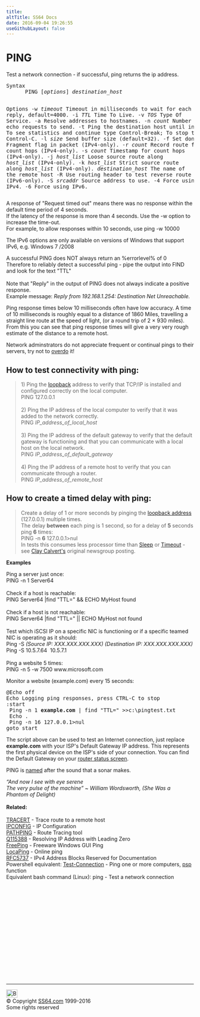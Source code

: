 ```yaml
---
title:
altTitle: SS64 Docs
date: 2016-09-04 19:26:55
useGithubLayout: false
---
```

<!-- #BeginLibraryItem "/Library/head_nt.lbi" --><!-- #EndLibraryItem --><h1>PING</h1> 
<p> Test a network connection - if successful, ping returns the ip 
address.</p>
<pre>Syntax
      PING [<i>options</i>] <i>destination_host</i>

Options
    -w <i>timeout</i>     Timeout in milliseconds to wait for each reply, default=4000.
    -i <i>TTL</i>         Time To Live.
    -v <i>TOS</i>         Type Of Service.
    -a             Resolve addresses to hostnames.
    -n <i>count</i>       Number of echo requests to send.
    -t             Ping the destination host until interrupted.
                   To see statistics and continue type Control-Break;
                   To stop type Control-C.
    -l <i>size</i>        Send buffer size (default=32).
    -f             Set don’t Fragment flag in packet (IPv4-only).
    -r <i>count</i>       Record route for count hops (IPv4-only).
    -s <i>count</i>       Timestamp for count hops (IPv4-only).
    -j <i>host_list</i>   Loose source route along <i>host_list</i> (IPv4-only).
    -k <i>host_list</i>   Strict source route along <i>host_list</i> (IPv4-only).
 <i>destination_host</i>  The name of the remote host
    -R             Use routing header to test reverse route also (IPv6-only).
    -S <i>srcaddr</i>     Source address to use.
    -4             Force using IPv4.
    -6             Force using IPv6.</pre>
<p> A response of "Request timed out" means there was no response within the default time period of 4 seconds. <br>
If the latency of the response is more than 4 seconds. Use the -w option to increase the time-out. <br>
For example, to allow responses within 10 seconds, use <span class="code">ping -w 10000</span></p>
<p>The IPv6 options are only available on versions of Windows that support IPv6, e.g. Windows 7 /2008</p>
<p>A successful PING does NOT always return an %errorlevel% of 0<b><br>
</b>Therefore to reliably detect a successful ping - pipe the output into FIND and look for the text <span class="code">"TTL"  </span><br>
<br>
Note that "Reply" in the output of PING does not always indicate a positive response. <br>
Example message: <i>Reply from 192.168.1.254: Destination Net Unreachable.</i></p>
<p>Ping response times below 10 milliseconds often have low accuracy. A time of 10 milliseconds is roughly equal to a distance of 1860 Miles, travelling a straight line route  at the speed of light, (or a round trip of 2 × 930 miles). From this you can see that ping response times  will give a very very rough estimate of the distance to a remote host.</p>
<p>Network adminstrators do not appreciate frequent or continual pings to their servers, try not to <a href="http://en.wikipedia.org/wiki/Denial-of-service_attack">overdo</a> it!</p>
<h2>How to test connectivity with ping:</h2>
<blockquote>
<p> 1) Ping the <a href="https://en.wikipedia.org/wiki/Localhost">loopback</a> address to verify that TCP/IP is installed and configured 
correctly on the local computer. <br>
<span class="code">PING 127.0.0.1 </span><br>
<br>
2) Ping the IP address of the local computer to verify that it was added to 
the network correctly. <br>
<span class="code">PING<i> IP_address_of_local_host </i></span><br>
<br>
3) Ping the IP address of the default gateway to verify that the default gateway 
is functioning and that you can communicate with a local host on the local network. 
<br>
<span class="code">PING <i>IP_address_of_default_gateway </i></span><i><br>
</i><br>
4) Ping the IP address of a remote host to verify that you can communicate through 
a router. <br>
<span class="code">PING <i>IP_address_of_remote_host</i></span></p>
</blockquote>
<h2>How to create a timed delay with ping:</h2>
<blockquote>
<p>Create a delay of 1 or more seconds by pinging the  <a href="https://en.wikipedia.org/wiki/Localhost">loopback address</a> (127.0.0.1) multiple times.<br>
The delay <b>between</b> each ping is 1 second, so for  a delay of <b>5</b> seconds ping <b>6</b> times:<br>
<span class="code">PING -n <b>6</b> 127.0.0.1&gt;nul<br>
</span>In tests this consumes less processor time than <a href="sleep.html">Sleep</a> or <a href="timeout.html">Timeout</a> - see <a href="https://groups.google.com/forum/#!msg/alt.msdos.batch.nt/nSRpfQE-lko/WEWG9aCfSoAJ">Clay Calvert's</a> original newsgroup posting.<br>
</p>
</blockquote>
<p><b>Examples</b></p>
<p>Ping a server just once:<br>
<span class="code">PING -n 1 Server64</span><br>
<br>
Check if a host is reachable:
<span class="code"><br>
PING Server64 |find "TTL=" &amp;&amp; ECHO MyHost found<br>
</span><br>
Check if a host is not reachable: <span class="code"><br>
PING Server64 |find "TTL=" || ECHO MyHost not found<br>
</span><br>
Test  which iSCSI IP on a specific NIC is functioning or if a specific teamed NIC is operating as it should:<br>
<span class="code">Ping -S <i>(Source IP: XXX.XXX.XXX.XXX) (Destination IP: XXX.XXX.XXX.XXX)</i><br>
Ping -S 10.5.7.64&nbsp;&nbsp;10.5.7.1</span><br>
<br>
Ping a website 5 times:<br>
<span class="code">PING -n 5 -w 7500 www.microsoft.com</span></p>
<p>Monitor a website (example.com) every 15 seconds:</p>
<pre>@Echo off
Echo Logging ping responses, press CTRL-C to stop
:start
 Ping -n 1 <b>example.com</b> | find "TTL=" &gt;&gt;c:\pingtest.txt
 Echo .
 Ping -n 16 127.0.0.1&gt;nul
goto start</pre>
<p> The script above can be used to test an Internet connection, just replace <b>example.com</b> with your ISP's Default Gateway IP address. This  represents the first physical device on the ISP's side of your connection. You can find the Default Gateway on your <a href="http://192.168.0.1/">router status screen</a>.<br>
</p>
<p>PING is <a href="http://ftp.arl.mil/~mike/ping.html">named</a> after the sound that a sonar makes.</p>
<p><i class="quote">“And now I see with eye serene<br>
The very pulse of the machine” ~ William Wordsworth, (She Was a Phantom of Delight)</i><br>
<br>
<b>Related:</b><br>
<br>
<a href="tracert.html">TRACERT</a> - Trace route to a remote host<br>
<a href="ipconfig.html">IPCONFIG</a> - IP Configuration<br>
<a href="pathping.html">PATHPING</a> - Route Tracing tool<br>
<a href="https://support.microsoft.com/kb/115388">Q115388</a> - Resolving IP Address with Leading Zero <br>
<a href="http://network-tools.com/">FreePing</a> - Freeware Windows GUI  Ping<br>
<a href="http://www.locaping.com/">LocaPing</a> - Online ping<br>
<a href="https://tools.ietf.org/html/rfc5737">RFC5737</a> - IPv4 Address Blocks Reserved for Documentation<br>
 Powershell equivalent: 
<a href="../ps/test-connection.html">Test-Connection</a> - Ping one or more computers, <a href="../ps/syntax-psping.html">psp</a> function<br>
Equivalent bash command (Linux):
ping - Test a network connection</p><!-- #BeginLibraryItem "/Library/foot_nt.lbi" --><p>
<!-- windows300 -->
<ins class="adsbygoogle" style="display:inline-block;width:300px;height:250px" data-ad-client="ca-pub-6140977852749469" data-ad-slot="7649547908"></ins>
<script>
(adsbygoogle = window.adsbygoogle || []).push({});
</script></p>
<hr>
<div id="bl" class="footer"><a href="ping.html#"><img src="../images/top.png" width="30" height="22" alt="Back to the Top"></a></div>
<div id="br" class="footer, tagline">© Copyright <a href="../index.html">SS64.com</a> 1999-2016<br>
Some rights reserved</div><!-- #EndLibraryItem -->

